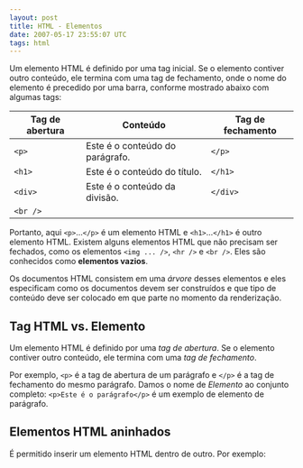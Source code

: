 ```yaml
---
layout: post
title: HTML - Elementos
date: 2007-05-17 23:55:07 UTC
tags: html
---
```


Um elemento HTML é definido por uma tag inicial. Se o elemento contiver outro conteúdo, ele termina com uma tag de fechamento, onde o nome do elemento é precedido por uma barra, conforme mostrado abaixo com algumas tags:

| Tag de abertura | Conteúdo                        | Tag de fechamento |
| --------------- | ------------------------------- | ----------------- |
| `<p>`           | Este é o conteúdo do parágrafo. | `</p>`            |
| `<h1>`          | Este é o conteúdo do título.    | `</h1>`           |
| `<div>`         | Este é o conteúdo da divisão.   | `</div>`          |
| `<br />`        |                                 |                   |

Portanto, aqui `<p>`...`</p>` é um elemento HTML e `<h1>`...`</h1>` é outro elemento HTML. Existem alguns elementos HTML que não precisam ser fechados, como os elementos `<img ... />`, `<hr />` e `<br />`. Eles são conhecidos como **elementos vazios**.

Os documentos HTML consistem em uma _árvore_ desses elementos e eles especificam como os documentos devem ser construídos e que tipo de conteúdo deve ser colocado em que parte no momento da renderização.

## Tag HTML vs. Elemento

Um elemento HTML é definido por uma _tag de abertura_. Se o elemento contiver outro conteúdo, ele termina com uma _tag de fechamento_.

Por exemplo, `<p>` é a tag de abertura de um parágrafo e `</p>` é a tag de fechamento do mesmo parágrafo. Damos o nome de _Elemento_ ao conjunto completo: `<p>Este é o parágrafo</p>` é um exemplo de elemento de parágrafo.

## Elementos HTML aninhados

É permitido inserir um elemento HTML dentro de outro. Por exemplo:

<script async src="//jsfiddle.net/vctrtvfrrr/kjcrxo1q/15/embed/html,result/"></script>
